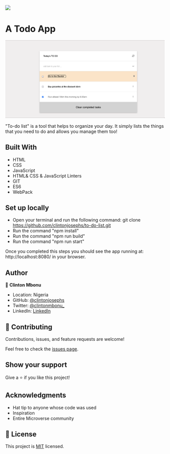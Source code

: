 ![](https://img.shields.io/badge/Microverse-blueviolet)

# A Todo App

![Todos](assets/images/todo_list_filter.png)

"To-do list" is a tool that helps to organize your day. It simply lists the things that you need to do and allows you manage them too!
## Built With

- HTML
- CSS
- JavaScript
- HTML& CSS & JavaScript Linters
- GIT
- ES6
- WebPack

## Set up locally

- Open your terminal and run the following command: git clone https://github.com/clintonjosephs/to-do-list.git
- Run the command "npm install"
- Run the command "npm run build"
- Run the command "npm run start"

Once you completed this steps you should see the app running at: http://localhost:8080/ in your browser.

## Author

👤 **Clinton Mbonu**

- Location: Nigeria
- GitHub: [@clintonjosephs](https://github.com/clintonjosephs)
- Twitter: [@clintonmbonu\_](https://twitter.com/clintonmbonu_)
- LinkedIn: [LinkedIn](https://linkedin.com/in/clinton-mbonu)

## 🤝 Contributing

Contributions, issues, and feature requests are welcome!

Feel free to check the [issues page](../../issues/).

## Show your support

Give a ⭐️ if you like this project!

## Acknowledgments

- Hat tip to anyone whose code was used
- Inspiration
- Entire Microverse community

## 📝 License

This project is [MIT](./MIT.md) licensed.